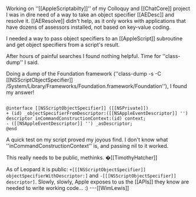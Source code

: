 

Working on ''[[AppleScriptabilty]]'' of my Colloquy and [[ChatCore]] project I was in dire need of a way to take an object specifier [[AEDesc]] and resolve it. [[AEResolve]] didn't help, as it only works with applications that have dozens of assessors installed, not based on key-value coding.

I needed a way to pass object specifiers to an [[AppleScript]] subroutine and get object specifiers from a script's result.

After hours of painful searches I found nothing helpful. Time for ''class-dump'' I said.

Doing a dump of the Foundation framework (''class-dump -s -C [[NSScriptObjectSpecifier]] /System/Library/Frameworks/Foundation.framework/Foundation''), I found my  answer!

<code>
@interface [[NSScriptObjectSpecifier]] ([[NSPrivate]])
+ (id) _objectSpecifierFromDescriptor:([[NSAppleEventDescriptor]] '') descriptor inCommandConstructionContext:(id) context;
- ([[NSAppleEventDescriptor]] '') _asDescriptor;
@end
</code>

A quick test on my script proved my joyous find. I don't know what ''inCommandConstructionContext'' is, and passing nil to it worked.

This really needs to be public, methinks. �[[TimothyHatcher]]

As of Leopard it is public: <code>+[[[NSScriptObjectSpecifier]] objectSpecifierWithDescriptor:]</code> and <code>-[[[NSScriptObjectSpecifier]] descriptor]</code>. Slowly, slowly, Apple exposes to us the [[APIs]] they know are needed to write working code... :) ---[[WimLewis]]